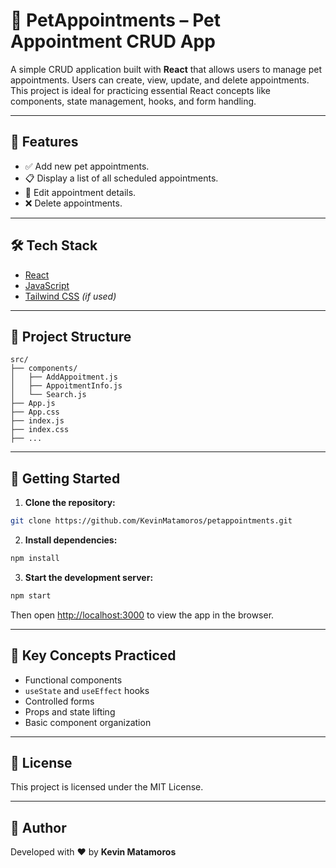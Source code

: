 # 🐾 PetAppointments – Pet Appointment CRUD App

A simple CRUD application built with **React** that allows users to manage pet appointments. Users can create, view, update, and delete appointments. This project is ideal for practicing essential React concepts like components, state management, hooks, and form handling.

---

## 🚀 Features

- ✅ Add new pet appointments.
- 📋 Display a list of all scheduled appointments.
- 📝 Edit appointment details.
- ❌ Delete appointments.

---

## 🛠️ Tech Stack

- [React](https://reactjs.org/)
- [JavaScript](https://developer.mozilla.org/en-US/docs/Web/JavaScript)
- [Tailwind CSS](https://tailwindcss.com/) *(if used)*

---

## 📁 Project Structure

```
src/
├── components/
│   ├── AddAppoitment.js
│   ├── AppoitmentInfo.js
│   └── Search.js
├── App.js
├── App.css
├── index.js
├── index.css
├── ...
```

---

## 🧪 Getting Started

1. **Clone the repository:**

```bash
git clone https://github.com/KevinMatamoros/petappointments.git
```

2. **Install dependencies:**

```bash
npm install
```

3. **Start the development server:**

```bash
npm start
```

Then open [http://localhost:3000](http://localhost:3000) to view the app in the browser.

---

## 🧠 Key Concepts Practiced

- Functional components
- `useState` and `useEffect` hooks
- Controlled forms
- Props and state lifting
- Basic component organization

---

## 📃 License

This project is licensed under the MIT License.

---

## 🙌 Author

Developed with ❤️ by **Kevin Matamoros**

